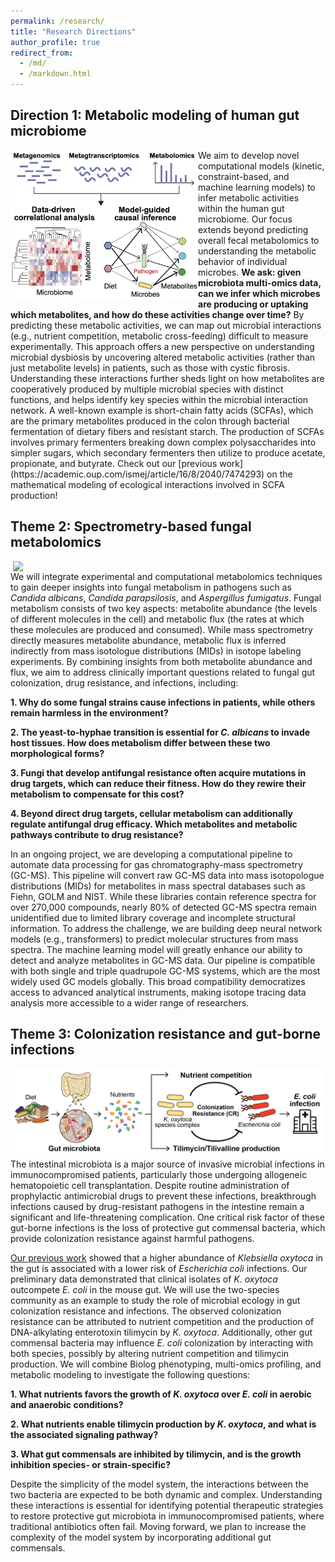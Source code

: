 ```yaml
---
permalink: /research/
title: "Research Directions"
author_profile: true
redirect_from: 
  - /md/
  - /markdown.html
---
```


## Direction 1: Metabolic modeling of human gut microbiome
<img src="../images/Theme1_schematic.png" align="left" width="300px"/>
We aim to develop novel computational models (kinetic, constraint-based, and machine learning models) to infer metabolic activities within the human gut microbiome. Our focus extends beyond predicting overall fecal metabolomics to understanding the metabolic behavior of individual microbes. <strong>We ask: given microbiota multi-omics data, can we infer which microbes are producing or uptaking which metabolites, and how do these activities change over time?</strong> By predicting these metabolic activities, we can map out microbial interactions (e.g., nutrient competition, metabolic cross-feeding) difficult to measure experimentally. This approach offers a new perspective on understanding microbial dysbiosis by uncovering altered metabolic activities (rather than just metabolite levels) in patients, such as those with cystic fibrosis.  
Understanding these interactions further sheds light on how metabolites are cooperatively produced by multiple microbial species with distinct functions, and helps identify key species within the microbial interaction network. A well-known example is short-chain fatty acids (SCFAs), which are the primary metabolites produced in the colon through bacterial fermentation of dietary fibers and resistant starch. The production of SCFAs involves primary fermenters breaking down complex polysaccharides into simpler sugars, which secondary fermenters then utilize to produce acetate, propionate, and butyrate. Check out our [previous work](https://academic.oup.com/ismej/article/16/8/2040/7474293) on the mathematical modeling of ecological interactions involved in SCFA production!

## Theme 2: Spectrometry-based fungal metabolomics
<img src="../images/Theme2_schematic.png" align="right" width="500px"/>
<p>We will integrate experimental and computational metabolomics techniques to gain deeper insights into fungal metabolism in pathogens such as <i>Candida albicans</i>, <i>Candida parapsilosis</i>, and <i>Aspergillus fumigatus</i>. Fungal metabolism consists of two key aspects: metabolite abundance (the levels of different molecules in the cell) and metabolic flux (the rates at which these molecules are produced and consumed). While mass spectrometry directly measures metabolite abundance, metabolic flux is inferred indirectly from mass isotologue distributions (MIDs) in isotope labeling experiments. By combining insights from both metabolite abundance and flux, we aim to address clinically important questions related to fungal gut colonization, drug resistance, and infections, including:</p>

**1. Why do some fungal strains cause infections in patients, while others remain harmless in the environment?**

**2. The yeast-to-hyphae transition is essential for <i>C. albicans</i> to invade host tissues. How does metabolism differ between these two morphological forms?**

**3. Fungi that develop antifungal resistance often acquire mutations in drug targets, which can reduce their fitness. How do they rewire their metabolism to compensate for this cost?**

**4. Beyond direct drug targets, cellular metabolism can additionally regulate antifungal drug efficacy. Which metabolites and metabolic pathways contribute to drug resistance?**

<p>In an ongoing project, we are developing a computational pipeline to automate data processing for gas chromatography-mass spectrometry (GC-MS). This pipeline will convert raw GC-MS data into mass isotopologue distributions (MIDs) for metabolites in mass spectral databases such as Fiehn, GOLM and NIST. While these libraries contain reference spectra for over 270,000 compounds, nearly 80% of detected GC-MS spectra remain unidentified due to limited library coverage and incomplete structural information. To address the challenge, we are building deep neural network models (e.g., transformers) to predict molecular structures from mass spectra. The machine learning model will greatly enhance our ability to detect and analyze metabolites in GC-MS data. Our pipeline is compatible with both single and triple quadrupole GC-MS systems, which are the most widely used GC models globally. This broad compatibility democratizes access to advanced analytical instruments, making isotope tracing data analysis more accessible to a wider range of researchers.</p>

## Theme 3: Colonization resistance and gut-borne infections
<img src="../images/Theme3_schematic.png" align="left" width="500px"/>
<p>The intestinal microbiota is a major source of invasive microbial infections in immunocompromised patients, particularly those undergoing allogeneic hematopoietic cell transplantation. Despite routine administration of prophylactic antimicrobial drugs to prevent these infections, breakthrough infections caused by drug-resistant pathogens in the intestine remain a significant and life-threatening complication. One critical risk factor of these gut-borne infections is the loss of protective gut commensal bacteria, which provide colonization resistance against harmful pathogens.</p>
	
[Our previous work](https://www.cell.com/cell-host-microbe/fulltext/S1931-3128(23)00220-2?dgcid=raven_jbs_etoc_email) showed that a higher abundance of <i>Klebsiella oxytoca</i> in the gut is associated with a lower risk of <i>Escherichia coli</i> infections. Our preliminary data demonstrated that clinical isolates of <i>K. oxytoca</i> outcompete <i>E. coli</i> in the mouse gut. We will use the two-species community as an example to study the role of microbial ecology in gut colonization resistance and infections. The observed colonization resistance can be attributed to nutrient competition and the production of DNA-alkylating enterotoxin tilimycin by <i>K. oxytoca</i>. Additionally, other gut commensal bacteria may influence <i>E. coli</i> colonization by interacting with both species, possibly by altering nutrient competition and tilimycin production. We will combine Biolog phenotyping, multi-omics profiling, and metabolic modeling to investigate the following questions:

**1. What nutrients favors the growth of <i>K. oxytoca</i> over <i>E. coli</i> in aerobic and anaerobic conditions?**

**2. What nutrients enable tilimycin production by <i>K. oxytoca</i>, and what is the associated signaling pathway?**

**3. What gut commensals are inhibited by tilimycin, and is the growth inhibition species- or strain-specific?**

<p>Despite the simplicity of the model system, the interactions between the two bacteria are expected to be both dynamic and complex. Understanding these interactions is essential for identifying potential therapeutic strategies to restore protective gut microbiota in immunocompromised patients, where traditional antibiotics often fail. Moving forward, we plan to increase the complexity of the model system by incorporating additional gut commensals.</p>


